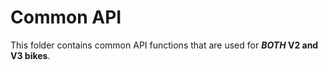 # Common API

This folder contains common API functions that are used for ***BOTH* V2 and V3 bikes**.
